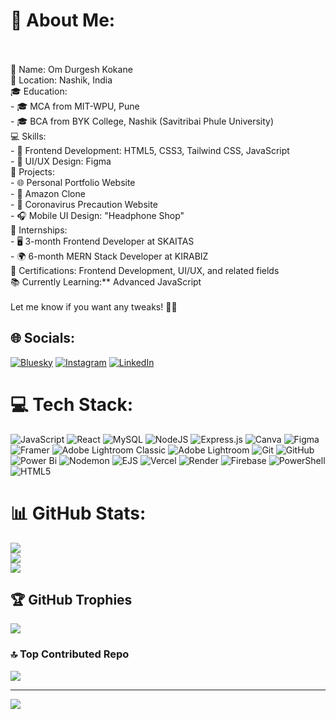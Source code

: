 # 💫 About Me:
<br><br>👤 Name: Om Durgesh Kokane  <br>📍 Location: Nashik, India  <br>🎓 Education: <br>  - 🎓 MCA from MIT-WPU, Pune  <br>  - 🎓 BCA from BYK College, Nashik (Savitribai Phule University)  <br>💻 Skills: <br>  - 🚀 Frontend Development: HTML5, CSS3, Tailwind CSS, JavaScript  <br>  - 🎨 UI/UX Design: Figma  <br>📌 Projects:<br>  - 🌐 Personal Portfolio Website  <br>  - 🛒 Amazon Clone  <br>  - 🦠 Coronavirus Precaution Website  <br>  - 🎧 Mobile UI Design: "Headphone Shop"  <br>💼 Internships: <br>  - 🖥️ 3-month Frontend Developer at SKAITAS  <br>  - 🌍 6-month MERN Stack Developer at KIRABIZ  <br>📜 Certifications: Frontend Development, UI/UX, and related fields  <br>📚 Currently Learning:** Advanced JavaScript  <br><br>Let me know if you want any tweaks! 🚀🔥


## 🌐 Socials:
[![Bluesky](https://img.shields.io/badge/bluesky-0285FF?style=for-the-badge&logo=bluesky&logoColor=%23FFFFFF)](https://bsky.app/profile/OmCodes) [![Instagram](https://img.shields.io/badge/Instagram-%23E4405F.svg?logo=Instagram&logoColor=white)](https://instagram.com/omiiidk23d1) [![LinkedIn](https://img.shields.io/badge/LinkedIn-%230077B5.svg?logo=linkedin&logoColor=white)](https://linkedin.com/in/https://www.linkedin.com/in/om-durgesh-kokane/) 

# 💻 Tech Stack:
![JavaScript](https://img.shields.io/badge/javascript-%23323330.svg?style=for-the-badge&logo=javascript&logoColor=%23F7DF1E) ![React](https://img.shields.io/badge/react-%2320232a.svg?style=for-the-badge&logo=react&logoColor=%2361DAFB) ![MySQL](https://img.shields.io/badge/mysql-4479A1.svg?style=for-the-badge&logo=mysql&logoColor=white) ![NodeJS](https://img.shields.io/badge/node.js-6DA55F?style=for-the-badge&logo=node.js&logoColor=white) ![Express.js](https://img.shields.io/badge/express.js-%23404d59.svg?style=for-the-badge&logo=express&logoColor=%2361DAFB) ![Canva](https://img.shields.io/badge/Canva-%2300C4CC.svg?style=for-the-badge&logo=Canva&logoColor=white) ![Figma](https://img.shields.io/badge/figma-%23F24E1E.svg?style=for-the-badge&logo=figma&logoColor=white) ![Framer](https://img.shields.io/badge/Framer-black?style=for-the-badge&logo=framer&logoColor=blue) ![Adobe Lightroom Classic](https://img.shields.io/badge/Adobe%20Lightroom%20Classic-31A8FF.svg?style=for-the-badge&logo=Adobe%20Lightroom%20Classic&logoColor=white) ![Adobe Lightroom](https://img.shields.io/badge/Adobe%20Lightroom-31A8FF.svg?style=for-the-badge&logo=Adobe%20Lightroom&logoColor=white) ![Git](https://img.shields.io/badge/git-%23F05033.svg?style=for-the-badge&logo=git&logoColor=white) ![GitHub](https://img.shields.io/badge/github-%23121011.svg?style=for-the-badge&logo=github&logoColor=white) ![Power Bi](https://img.shields.io/badge/power_bi-F2C811?style=for-the-badge&logo=powerbi&logoColor=black) ![Nodemon](https://img.shields.io/badge/NODEMON-%23323330.svg?style=for-the-badge&logo=nodemon&logoColor=%BBDEAD) ![EJS](https://img.shields.io/badge/ejs-%23B4CA65.svg?style=for-the-badge&logo=ejs&logoColor=black) ![Vercel](https://img.shields.io/badge/vercel-%23000000.svg?style=for-the-badge&logo=vercel&logoColor=white) ![Render](https://img.shields.io/badge/Render-%46E3B7.svg?style=for-the-badge&logo=render&logoColor=white) ![Firebase](https://img.shields.io/badge/firebase-%23039BE5.svg?style=for-the-badge&logo=firebase) ![PowerShell](https://img.shields.io/badge/PowerShell-%235391FE.svg?style=for-the-badge&logo=powershell&logoColor=white) ![HTML5](https://img.shields.io/badge/html5-%23E34F26.svg?style=for-the-badge&logo=html5&logoColor=white)
# 📊 GitHub Stats:
![](https://github-readme-stats.vercel.app/api?username=OmDurgeshKokane&theme=dark&hide_border=false&include_all_commits=true&count_private=false)<br/>
![](https://github-readme-streak-stats.herokuapp.com/?user=OmDurgeshKokane&theme=dark&hide_border=false)<br/>
![](https://github-readme-stats.vercel.app/api/top-langs/?username=OmDurgeshKokane&theme=dark&hide_border=false&include_all_commits=true&count_private=false&layout=compact)

## 🏆 GitHub Trophies
![](https://github-profile-trophy.vercel.app/?username=OmDurgeshKokane&theme=radical&no-frame=false&no-bg=false&margin-w=4)

### 🔝 Top Contributed Repo
![](https://github-contributor-stats.vercel.app/api?username=OmDurgeshKokane&limit=5&theme=dark&combine_all_yearly_contributions=true)

---
[![](https://visitcount.itsvg.in/api?id=OmDurgeshKokane&icon=0&color=0)](https://visitcount.itsvg.in)

<!-- Proudly created with GPRM ( https://gprm.itsvg.in ) -->
